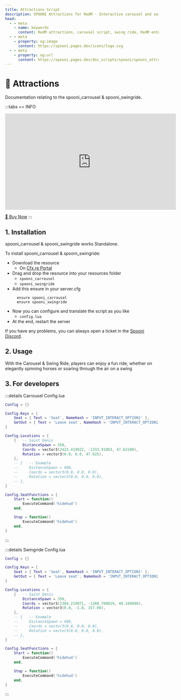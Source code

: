 ```yaml
---
title: Attractions Script
description: SPOONI Attractions for RedM - Interactive carousel and swing ride entertainment for your RDR2 roleplay server. Standalone scripts with configurable animations and passenger management.
head:
  - - meta
    - name: keywords
      content: RedM attractions, carousel script, swing ride, RedM entertainment, fairground rides, RedM amusement, standalone attractions, RDR2 carnival, RedM rides
  - - meta
    - property: og:image
      content: https://spooni.pages.dev/icons/logo.svg
  - - meta
    - property: og:url
      content: https://spooni.pages.dev/doc_scripts/spooni/spooni_attractions
---
```


# 🎠 Attractions
Documentation relating to the spooni_carrousel & spooni_swingride.

:::tabs
== INFO
<iframe width="560" height="315" src="https://www.youtube.com/embed/x8OSOjHI5rE?si=FI52FjECo-7ihbQg" frameborder="0" allow="accelerometer; autoplay; clipboard-write; encrypted-media; gyroscope; picture-in-picture; web-share" referrerpolicy="strict-origin-when-cross-origin" allowfullscreen></iframe>

<a href="https://spooni-mapping.tebex.io/package/6747906" class="button-buy">🛒 Buy Now</a>
:::

## 1. Installation <Badge type="warning" text="Artifacts version 12735 or higher"/>
spooni_carrousel & spooni_swingride works Standalone.

To install spooni_carrousel & spooni_swingride:
- Download the resource
  - On [Cfx.re Portal](https://portal.cfx.re/)
- Drag and drop the resource into your resources folder
  - `spooni_carrousel`
  - `spooni_swingride`
- Add this ensure in your server.cfg
  ```
    ensure spooni_carrousel
    ensure spooni_swingride
  ```
- Now you can configure and translate the script as you like
  - `config.lua`
- At the end, restart the server

If you have any problems, you can always open a ticket in the [Spooni Discord](https://discord.gg/spooni).

## 2. Usage
With the Carousel & Swing Ride, players can enjoy a fun ride, whether on elegantly spinning horses or soaring through the air on a swing

## 3. For developers

:::details Carrousel Config.lua
```lua
Config = {}

Config.Keys = {
    Seat = { Text = 'Seat', NameHash = 'INPUT_INTERACT_OPTION1' },
    GetOut = { Text = 'Leave seat', NameHash = 'INPUT_INTERACT_OPTION1' },
}

Config.Locations = {
    {   -- Saint Denis
        DistanceSpawn = 350,
        Coords = vector3(2423.419922, -1333.91003, 47.63100),
        Rotation = vector3(0.0, 0.0, 47.625),
    },
    -- {   -- Example
    --     DistanceSpawn = 490,
    --     Coords = vector3(0.0, 0.0, 0.0),
    --     Rotation = vector3(0.0, 0.0, 0.0),
    -- },
}

Config.SeatFunctions = {
    Start = function()
        ExecuteCommand('hidehud')
    end,

    Stop = function()
        ExecuteCommand('hidehud')
    end,
}
```
:::

:::details Swingride Config.lua
```lua
Config = {}

Config.Keys = {
    Seat = { Text = 'Seat', NameHash = 'INPUT_INTERACT_OPTION1' },
    GetOut = { Text = 'Leave seat', NameHash = 'INPUT_INTERACT_OPTION1' },
}

Config.Locations = {
    {   -- Saint Denis
        DistanceSpawn = 350,
        Coords = vector3(2384.219971, -1388.780029, 49.349998),
        Rotation = vector3(0.8, -1.8, 157.00),
    },
    -- {   -- Example
    --     DistanceSpawn = 490,
    --     Coords = vector3(0.0, 0.0, 0.0),
    --     Rotation = vector3(0.0, 0.0, 0.0),
    -- },
}

Config.SeatFunctions = {
    Start = function()
        ExecuteCommand('hidehud')
    end,

    Stop = function()
        ExecuteCommand('hidehud')
    end,
}
```
:::